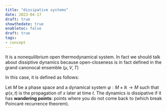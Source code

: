 ```yaml
---
title: "dissipative systems"
date: 2023-04-17
draft: true
showthedate: true
enabletoc: false
draft: true
tags:
- concept
---
```


It is a nonequilibrium open thermodynamical system. In fact we should talk about dissiptive dynamics because open-closeness is in fact defined in the grand canonocal ensemble $(\mu,V,T)$

In this case, it is defined as follows:

Let $M$ be a phase space and a dynamical system $\varphi:M\times\mathbb{R}\rightarrow M$ such that $\varphi(x,t)$ is the propagation of $x$ later at time $t$. The dynamics is dissipative if it has **wandering points**: points where you do not come back to (which break Poincaré recurrence theorem).  

